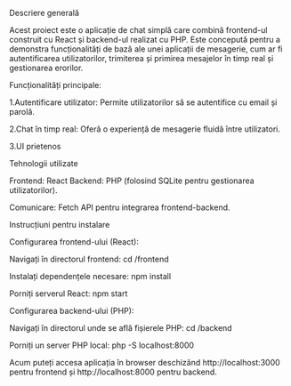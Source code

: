 Descriere generală

Acest proiect este o aplicație de chat simplă care combină frontend-ul construit cu React și backend-ul realizat cu PHP. Este concepută pentru a demonstra funcționalități de bază ale unei aplicații de mesagerie, cum ar fi autentificarea utilizatorilor, trimiterea și primirea mesajelor în timp real și gestionarea erorilor.

Funcționalități principale:

1.Autentificare utilizator: Permite utilizatorilor să se autentifice cu email și parolă.

2.Chat în timp real: Oferă o experiență de mesagerie fluidă între utilizatori.

3.UI prietenos

Tehnologii utilizate

Frontend: React
Backend: PHP (folosind SQLite pentru gestionarea utilizatorilor).

Comunicare: Fetch API pentru integrarea frontend-backend.

Instrucțiuni pentru instalare

Configurarea frontend-ului (React):

Navigați în directorul frontend:
cd /frontend

Instalați dependențele necesare:
npm install

Porniți serverul React:
npm start

Configurarea backend-ului (PHP):

Navigați în directorul unde se află fișierele PHP:
cd /backend

Porniți un server PHP local:
php -S localhost:8000

Acum puteți accesa aplicația în browser deschizând http://localhost:3000 pentru frontend și http://localhost:8000 pentru backend.